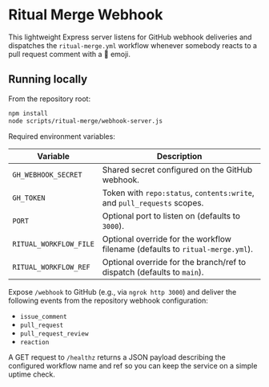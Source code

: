 # Ritual Merge Webhook

This lightweight Express server listens for GitHub webhook deliveries and dispatches
the `ritual-merge.yml` workflow whenever somebody reacts to a pull request comment
with a 🚀 emoji.

## Running locally

From the repository root:

```bash
npm install
node scripts/ritual-merge/webhook-server.js
```

Required environment variables:

| Variable | Description |
| --- | --- |
| `GH_WEBHOOK_SECRET` | Shared secret configured on the GitHub webhook. |
| `GH_TOKEN` | Token with `repo:status`, `contents:write`, and `pull_requests` scopes. |
| `PORT` | Optional port to listen on (defaults to `3000`). |
| `RITUAL_WORKFLOW_FILE` | Optional override for the workflow filename (defaults to `ritual-merge.yml`). |
| `RITUAL_WORKFLOW_REF` | Optional override for the branch/ref to dispatch (defaults to `main`). |

Expose `/webhook` to GitHub (e.g., via `ngrok http 3000`) and deliver the following
events from the repository webhook configuration:

- `issue_comment`
- `pull_request`
- `pull_request_review`
- `reaction`

A GET request to `/healthz` returns a JSON payload describing the configured
workflow name and ref so you can keep the service on a simple uptime check.
